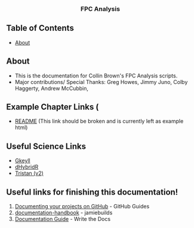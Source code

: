 <h3 align="center">FPC Analysis</h3>


## Table of Contents

- [About](#About)

## About <a name = "about"></a>

- This is the documentation for Collin Brown's FPC Analysis scripts.
- Major contributions/ Special Thanks: Greg Howes, Jimmy Juno, Colby Haggerty, Andrew McCubbin, 

## Example Chapter Links ( <a name = "templates"></a>

- [README](/en/README_TEMPLATES) (This link should be broken and is currently left as example html)


## Useful Science Links <a name = "art"></a>

- [Gkeyll](https://gkeyll.readthedocs.io/en/latest/)
- [dHybridR](https://arxiv.org/abs/1909.05255)
- [Tristan (v2)](https://princetonuniversity.github.io/tristan-v2/)


## Useful links for finishing this documentation! <a name = "exdocumentations"></a>

1. [Documenting your projects on GitHub](https://guides.github.com/features/wikis/) - GitHub Guides
2. [documentation-handbook](https://github.com/jamiebuilds/documentation-handbook) - jamiebuilds
3. [Documentation Guide](https://www.writethedocs.org/guide/) - Write the Docs

